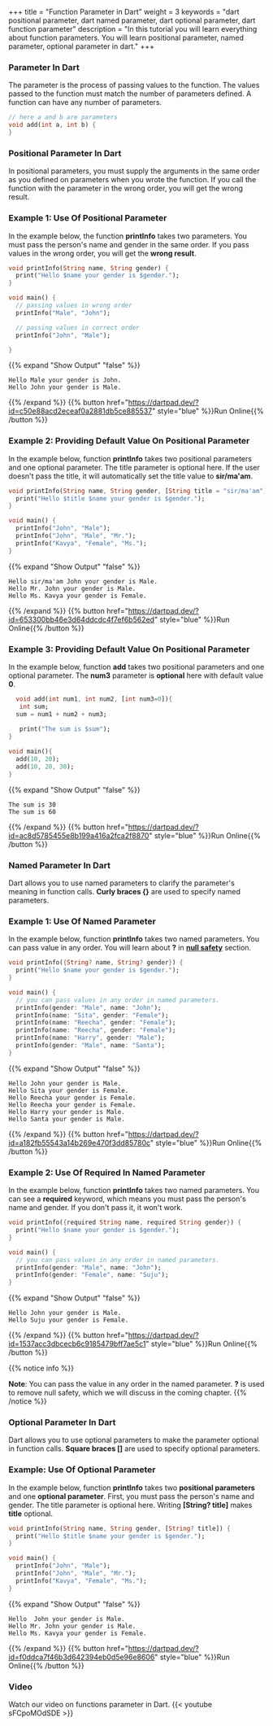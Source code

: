 +++
title = "Function Parameter in Dart"
weight = 3
keywords = "dart positional parameter, dart named parameter, dart optional parameter, dart function parameter"
description = "In this tutorial you will learn everything about function parameters. You will learn positional parameter, named parameter, optional parameter in dart."
+++

### Parameter In Dart
The parameter is the process of passing values to the function. The values passed to the function must match the number of parameters defined. A function can have any number of parameters.

```dart
// here a and b are parameters
void add(int a, int b) { 
} 
```

### Positional Parameter In Dart
In positional parameters, you must supply the arguments in the same order as you defined on parameters when you wrote the function. If you call the function with the parameter in the wrong order, you will get the wrong result.

### Example 1: Use Of Positional Parameter
In the example below, the function **printInfo**  takes two parameters. You must pass the person's name and gender in the same order. If you pass values in the wrong order, you will get the **wrong result**.

```dart
void printInfo(String name, String gender) {
  print("Hello $name your gender is $gender.");
}

void main() {
  // passing values in wrong order
  printInfo("Male", "John");

  // passing values in correct order
  printInfo("John", "Male");

}
```
{{% expand "Show Output" "false" %}}
````plaintext
Hello Male your gender is John.
Hello John your gender is Male.
````
{{% /expand %}}
{{% button href="https://dartpad.dev/?id=c50e88acd2eceaf0a2881db5ce885537" style="blue" %}}Run Online{{% /button %}}

### Example 2: Providing Default Value On Positional Parameter
In the example below, function  **printInfo** takes two positional parameters and one optional parameter. The title parameter is optional here. If the user doesn't pass the title, it will automatically set the title value to **sir/ma'am**.
```dart
void printInfo(String name, String gender, [String title = "sir/ma'am"]) {
  print("Hello $title $name your gender is $gender.");
}

void main() {
  printInfo("John", "Male");
  printInfo("John", "Male", "Mr.");
  printInfo("Kavya", "Female", "Ms.");
}

```
{{% expand "Show Output" "false" %}}
````plaintext
Hello sir/ma'am John your gender is Male.
Hello Mr. John your gender is Male.
Hello Ms. Kavya your gender is Female.
````
{{% /expand %}}
{{% button href="https://dartpad.dev/?id=653300bb46e3d64ddcdc4f7ef6b562ed" style="blue" %}}Run Online{{% /button %}}

### Example 3: Providing Default Value On Positional Parameter
In the example below, function **add** takes two positional parameters and one optional parameter. The **num3** parameter is **optional** here with default value **0**. 

```dart
  void add(int num1, int num2, [int num3=0]){
   int sum;
  sum = num1 + num2 + num3;
   
   print("The sum is $sum");
}

void main(){
  add(10, 20);
  add(10, 20, 30);
}

```
{{% expand "Show Output" "false" %}}
````plaintext
The sum is 30
The sum is 60
````
{{% /expand %}}
{{% button href="https://dartpad.dev/?id=ac8d5785455e8b199a416a2fca2f8870" style="blue" %}}Run Online{{% /button %}}

### Named Parameter In Dart
Dart allows you to use named parameters to clarify the parameter's meaning in function calls. **Curly braces {}** are used to specify named parameters.

### Example 1: Use Of Named Parameter
In the example below, function **printInfo** takes two named parameters. You can pass value in any order. You will learn about **?** in **[null safety](/null-safety)** section.  

```dart
void printInfo({String? name, String? gender}) {
  print("Hello $name your gender is $gender.");
}

void main() {
  // you can pass values in any order in named parameters.
  printInfo(gender: "Male", name: "John");
  printInfo(name: "Sita", gender: "Female");
  printInfo(name: "Reecha", gender: "Female");
  printInfo(name: "Reecha", gender: "Female");
  printInfo(name: "Harry", gender: "Male");
  printInfo(gender: "Male", name: "Santa");
}

```
{{% expand "Show Output" "false" %}}
````plaintext
Hello John your gender is Male.
Hello Sita your gender is Female.  
Hello Reecha your gender is Female.
Hello Reecha your gender is Female.
Hello Harry your gender is Male.   
Hello Santa your gender is Male.
````
{{% /expand %}}
{{% button href="https://dartpad.dev/?id=a182fb55543a14b269e470f3dd85780c" style="blue" %}}Run Online{{% /button %}}

### Example 2: Use Of Required In Named Parameter
In the example below, function **printInfo** takes two named parameters. You can see a **required** keyword, which means you must pass the person's name and gender. If you don't pass it, it won't work.

```dart
void printInfo({required String name, required String gender}) {
  print("Hello $name your gender is $gender.");
}

void main() {
  // you can pass values in any order in named parameters.
  printInfo(gender: "Male", name: "John");
  printInfo(gender: "Female", name: "Suju");
}

```
{{% expand "Show Output" "false" %}}
````plaintext
Hello John your gender is Male.
Hello Suju your gender is Female.
````
{{% /expand %}}
{{% button href="https://dartpad.dev/?id=1537acc3dbcecb6c9185479bff7ae5c1" style="blue" %}}Run Online{{% /button %}}

{{% notice info %}}

**Note**: You can pass the value in any order in the named parameter. **?** is used to remove null safety, which we will discuss in the coming chapter.
{{% /notice %}}


### Optional Parameter In Dart
Dart allows you to use optional parameters to make the parameter optional in function calls. **Square braces []** are used to specify optional parameters.

### Example: Use Of Optional Parameter
In the example below, function **printInfo** takes two **positional parameters** and one **optional parameter**. First, you must pass the person's name and gender. The title parameter is optional here. Writing **[String? title]** makes **title** optional.

```dart
void printInfo(String name, String gender, [String? title]) {
  print("Hello $title $name your gender is $gender.");
}

void main() {
  printInfo("John", "Male");
  printInfo("John", "Male", "Mr.");
  printInfo("Kavya", "Female", "Ms.");
}

```
{{% expand "Show Output" "false" %}}
````plaintext
Hello  John your gender is Male.
Hello Mr. John your gender is Male.
Hello Ms. Kavya your gender is Female.
````
{{% /expand %}}
{{% button href="https://dartpad.dev/?id=f0ddca7f46b3d642394eb0d5e96e8606" style="blue" %}}Run Online{{% /button %}}

### Video
Watch our video on functions parameter in Dart.
{{< youtube sFCpoMOdSDE >}}